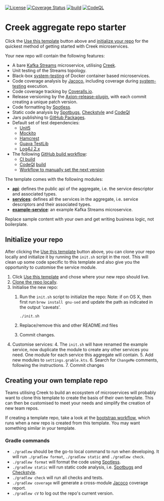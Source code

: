 [![License](https://img.shields.io/badge/License-Apache%202.0-blue.svg)](https://opensource.org/licenses/Apache-2.0)
[![Coverage Status](https://coveralls.io/repos/github/creek-service/aggregate-template/badge.svg?branch=main)](https://coveralls.io/github/creek-service/aggregate-template?branch=main)
[![build](https://github.com/creek-service/aggregate-template/actions/workflows/build.yml/badge.svg)](https://github.com/creek-service/aggregate-template/actions/workflows/build.yml)
[![CodeQL](https://github.com/creek-service/aggregate-template/actions/workflows/codeql.yml/badge.svg)](https://github.com/creek-service/aggregate-template/actions/workflows/codeql.yml)

# Creek aggregate repo starter

Click the [Use this template][useThisTemplate] button above and [initialize your repo](#initialize-your-repo) 
for the quickest method of getting started with Creek microservices.

Your new repo will contain the following features:

* A bare [Kafka Streams][kafkaSteams] microservice, utilising [Creek](https://www.creekservice.org).
* Unit testing of the Streams topology.
* Black-box [system-testing][systemTest] of Docker container based microservices.
* Code coverage analysis by [Jacoco][5], including coverage during [system-testing][systemTest] execution.
* Code coverage tracking by [Coveralls.io][6].
* Release versioning by the [Axion-release-plugin][4], with each commit creating a unique patch version.
* Code formatting by [Spotless][1].
* Static code analysis by [Spotbugs][2], [Checkstyle][3] and [CodeQl][codeQL]
* Jars publishing to [GitHub Packages][ghPackages].
* Default set of test dependencies:
    * [Unit5][7]
    * [Mockito][8]
    * [Hamcrest][9]
    * [Guava TestLib][10]
    * [Log4J 2.x][11]
* The following [GitHub build workflow][12]:
    * [CI build](.github/workflows/build.yml)
    * [CodeQl][codeQL] [build](.github/workflows/codeql.yml)
    * [Workflow to manually set the next version](.github/workflows/version.yml)

The template comes with the following modules:

* **[api](api)**: defines the public api of the aggregate, i.e. the service descriptor and associated types.
* **[services](services)**: defines all the services in the aggregate, i.e. service descriptors and their associated types.
* **[example-service](example-service)**: an example Kafka Streams microservice.

Replace sample content with your own and get writing business logic, not boilerplate.

## Initialize your repo

After clicking the [Use this template][useThisTemplate] button above, you can clone your repo locally
and initialize it by running the `init.sh` script in the root.  This will clean up some code specific 
to this template and also give you the opportunity to customise the service module. 

1. Click [Use this template][useThisTemplate] and chose where your new repo should live.
2. [Clone the repo locally](https://docs.github.com/en/repositories/creating-and-managing-repositories/cloning-a-repository).
3. Initialise the new repo:
    1. Run the `init.sh` script to initialize the repo:
       Note: if on OS X, then first run `brew install gnu-sed` and update the path as indicated in the output 'caveats'.

         ```shell
         ./init.sh
         ``` 
    2. Replace/remove this and other README.md files
    3. Commit changes.
4. Customise services:
    4. The `init.sh` will have renamed the example service,
       now duplicate the module to create any other services you need.
       One module for each service this aggregate will contain.
    5. Add new modules to `settings.grable.kts`.
    6. Search for `ChangeMe` comments, following the instructions.
    7. Commit changes

## Creating your own template repo

Teams utilising Creek to build an ecosystem of microservices will probably want to clone this template
to create the basis of their own template. This can then be customised to meet your needs and simplify
the creation of new team repos.

If creating a template repo, take a look at the [bootstrap workflow](.github/workflows/bootstrap.yml), 
which runs when a new repo is created from this template. You may want something similar in your template.  

### Gradle commands

* `./gradlew` should be the go-to local command to run when developing.
              It will run `./gradlew format`, `./gradlew static` and `./gradlew check`.
* `./gradlew format` will format the code using [Spotless][1].
* `./gradlew static` will run static code analysis, i.e. [Spotbugs][2] and [Checkstyle][3].
* `./gradlew check` will run all checks and tests.
* `./gradlew coverage` will generate a cross-module [Jacoco][5] coverage report.
* `./gradlew cV` to log out the repo's current version.

[1]: https://github.com/diffplug/spotless
[2]: https://spotbugs.github.io/
[3]: https://checkstyle.sourceforge.io/
[4]: https://github.com/allegro/axion-release-plugin
[5]: https://www.jacoco.org/jacoco/trunk/doc/
[6]: https://coveralls.io/
[7]: https://junit.org/junit5/docs/current/user-guide/
[8]: https://site.mockito.org/
[9]: http://hamcrest.org/JavaHamcrest/index
[10]: https://github.com/google/guava/tree/master/guava-testlib
[11]: https://logging.apache.org/log4j/2.x/
[12]: .github/workflows/build.yml
[systemTest]: https://github.com/creek-service/creek-system-test
[kafkaSteams]: https://kafka.apache.org/documentation/streams/
[codeQL]: https://codeql.github.com/
[ghPackages]: https://docs.github.com/en/packages/learn-github-packages/introduction-to-github-packages
[useThisTemplate]: https://github.com/creek-service/aggregate-template/generate